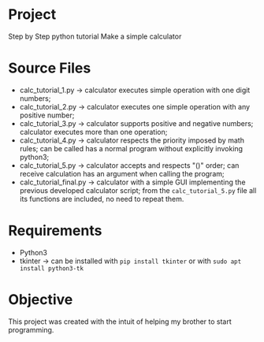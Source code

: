 # Project
Step by Step python tutorial
Make a simple calculator

# Source Files
- calc_tutorial_1.py -> calculator executes simple operation with one digit numbers;
- calc_tutorial_2.py -> calculator executes one simple operation with any positive number;
- calc_tutorial_3.py -> calculator supports positive and negative numbers; calculator executes more than one operation;
- calc_tutorial_4.py -> calculator respects the priority imposed by math rules; can be called has a normal program without explicitly invoking python3;
- calc_tutorial_5.py -> calculator accepts and respects "()" order; can receive calculation has an argument when calling the program;
- calc_tutorial_final.py -> calculator with a simple GUI implementing the previous developed calculator script; from the `calc_tutorial_5.py` file all its functions are included, no need to repeat them.

# Requirements
- Python3
- tkinter -> can be installed with `pip install tkinter` or with `sudo apt install python3-tk`

# Objective
This project was created with the intuit of helping my brother to start programming.

